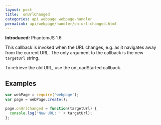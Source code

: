 ```yaml
---
layout: post
title:  onUrlChanged
categories: api webpage webpage-handler
permalink: api/webpage/handler/on-url-changed.html
---
```


**Introduced:** PhantomJS 1.6

This callback is invoked when the URL changes, e.g. as it navigates away from the current URL. The only argument to the callback is the new `targetUrl` string.

To retrieve the old URL, use the onLoadStarted callback.

## Examples

```javascript
var webPage = require('webpage');
var page = webPage.create();

page.onUrlChanged = function(targetUrl) {
  console.log('New URL: ' + targetUrl);
};
```








